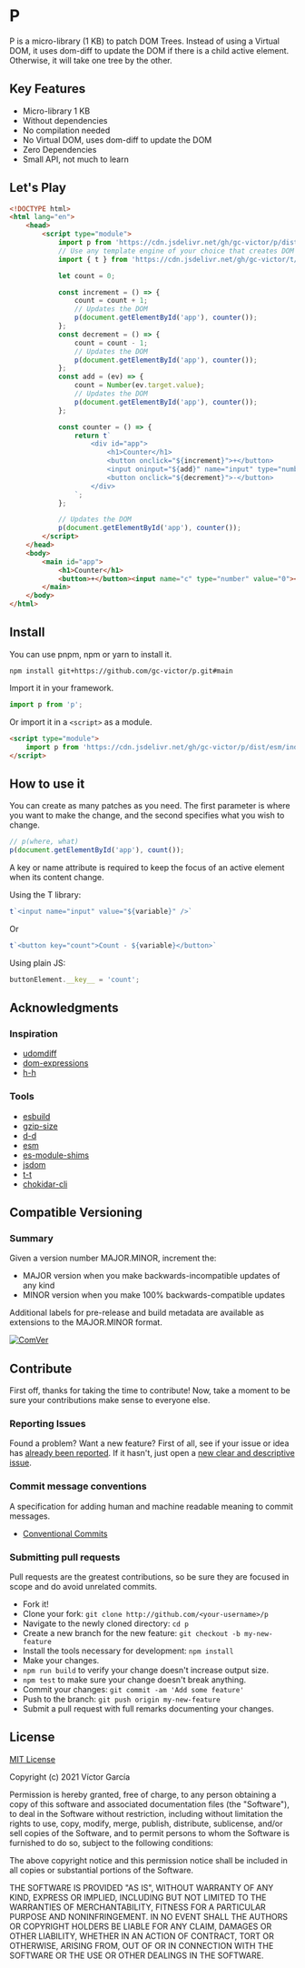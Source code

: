 # P

P is a micro-library (1 KB) to patch DOM Trees. Instead of using a Virtual DOM, it uses dom-diff to update the DOM if there is a child active element. Otherwise, it will take one tree by the other.

## Key Features

- Micro-library 1 KB
- Without dependencies
- No compilation needed
- No Virtual DOM, uses dom-diff to update the DOM
- Zero Dependencies
- Small API, not much to learn

## Let's Play

```html
<!DOCTYPE html>
<html lang="en">
    <head>
        <script type="module">
            import p from 'https://cdn.jsdelivr.net/gh/gc-victor/p/dist/esm/index.js';
            // Use any template engine of your choice that creates DOM trees
            import { t } from 'https://cdn.jsdelivr.net/gh/gc-victor/t/dist/esm/index.js';

            let count = 0;

            const increment = () => {
                count = count + 1;
                // Updates the DOM
                p(document.getElementById('app'), counter());
            };
            const decrement = () => {
                count = count - 1;
                // Updates the DOM
                p(document.getElementById('app'), counter());
            };
            const add = (ev) => {
                count = Number(ev.target.value);
                // Updates the DOM
                p(document.getElementById('app'), counter());
            };

            const counter = () => {
                return t`
                    <div id="app">
                        <h1>Counter</h1>
                        <button onclick="${increment}">+</button>
                        <input oninput="${add}" name="input" type="number" value="${count}" />
                        <button onclick="${decrement}">-</button>
                    </div>
                `;
            };

            // Updates the DOM
            p(document.getElementById('app'), counter());
        </script>
    </head>
    <body>
        <main id="app">
            <h1>Counter</h1>
            <button>+</button><input name="c" type="number" value="0"><button>-</button>
        </main>
    </body>
</html>
```

## Install

You can use pnpm, npm or yarn to install it.

```console
npm install git+https://github.com/gc-victor/p.git#main
```

Import it in your framework.

```js
import p from 'p';
```

Or import it in a `<script>` as a module.

```html
<script type="module">
    import p from 'https://cdn.jsdelivr.net/gh/gc-victor/p/dist/esm/index.js';
</script>
```

## How to use it

You can create as many patches as you need. The first parameter is where you want to make the change, and the second specifies what you wish to change.

```javascript
// p(where, what)
p(document.getElementById('app'), count());
```

A key or name attribute is required to keep the focus of an active element when its content change.

Using the T library:
```javascript
t`<input name="input" value="${variable}" />`
```

Or

```javascript
t`<button key="count">Count - ${variable}</button>`
```

Using plain JS:

```javascript
buttonElement.__key__ = 'count';
```

## Acknowledgments

### Inspiration

-   [udomdiff](https://github.com/WebReflection/udomdiff)
-   [dom-expressions](https://github.com/ryansolid/dom-expressions)
-   [h-h](https://github.com/gc-victor/h-h)

### Tools

-   [esbuild](https://esbuild.github.io/)
-   [gzip-size](https://esbuild.github.io/)
-   [d-d](https://github.com/gc-victor/d-d)
-   [esm](https://github.com/standard-things/esm)
-   [es-module-shims](https://github.com/guybedford/es-module-shims)
-   [jsdom](https://github.com/jsdom/jsdom)
-   [t-t](https://github.com/gc-victor/t-t)
-   [chokidar-cli](https://github.com/kimmobrunfeldt/chokidar-cli)

## Compatible Versioning

### Summary

Given a version number MAJOR.MINOR, increment the:

- MAJOR version when you make backwards-incompatible updates of any kind
- MINOR version when you make 100% backwards-compatible updates

Additional labels for pre-release and build metadata are available as extensions to the MAJOR.MINOR format.

[![ComVer](https://img.shields.io/badge/ComVer-compliant-brightgreen.svg)](https://github.com/staltz/comver)

## Contribute

First off, thanks for taking the time to contribute!
Now, take a moment to be sure your contributions make sense to everyone else.

### Reporting Issues

Found a problem? Want a new feature? First of all, see if your issue or idea has [already been reported](../../issues).
If it hasn't, just open a [new clear and descriptive issue](../../issues/new).

### Commit message conventions

A specification for adding human and machine readable meaning to commit messages.

- [Conventional Commits](https://www.conventionalcommits.org/en/v1.0.0/)

### Submitting pull requests

Pull requests are the greatest contributions, so be sure they are focused in scope and do avoid unrelated commits.

-   Fork it!
-   Clone your fork: `git clone http://github.com/<your-username>/p`
-   Navigate to the newly cloned directory: `cd p`
-   Create a new branch for the new feature: `git checkout -b my-new-feature`
-   Install the tools necessary for development: `npm install`
-   Make your changes.
-   `npm run build` to verify your change doesn't increase output size.
-   `npm test` to make sure your change doesn't break anything.
-   Commit your changes: `git commit -am 'Add some feature'`
-   Push to the branch: `git push origin my-new-feature`
-   Submit a pull request with full remarks documenting your changes.

## License

[MIT License](https://github.com/gc-victor/p/blob/master/LICENSE)

Copyright (c) 2021 Víctor García

Permission is hereby granted, free of charge, to any person obtaining a copy
of this software and associated documentation files (the "Software"), to deal
in the Software without restriction, including without limitation the rights
to use, copy, modify, merge, publish, distribute, sublicense, and/or sell
copies of the Software, and to permit persons to whom the Software is
furnished to do so, subject to the following conditions:

The above copyright notice and this permission notice shall be included in all
copies or substantial portions of the Software.

THE SOFTWARE IS PROVIDED "AS IS", WITHOUT WARRANTY OF ANY KIND, EXPRESS OR
IMPLIED, INCLUDING BUT NOT LIMITED TO THE WARRANTIES OF MERCHANTABILITY,
FITNESS FOR A PARTICULAR PURPOSE AND NONINFRINGEMENT. IN NO EVENT SHALL THE
AUTHORS OR COPYRIGHT HOLDERS BE LIABLE FOR ANY CLAIM, DAMAGES OR OTHER
LIABILITY, WHETHER IN AN ACTION OF CONTRACT, TORT OR OTHERWISE, ARISING FROM,
OUT OF OR IN CONNECTION WITH THE SOFTWARE OR THE USE OR OTHER DEALINGS IN THE
SOFTWARE.
